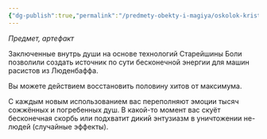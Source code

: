 ```yaml
---
{"dg-publish":true,"permalink":"/predmety-obekty-i-magiya/oskolok-kristalla-zhemchuzhiny-iz-alternativnogo-budushhego/","dgPassFrontmatter":true}
---
```



*Предмет, артефакт*

Заключенные внутрь души на основе технологий Старейшины Боли позволили создать источник по сути бесконечной энергии для машин расистов из Люденбаффа.

Вы можете действием восстановить половину хитов от максимума.

С каждым новым использованием вас переполняют эмоции тысяч сожжённых и погребенных душ. В какой-то момент вас скуёт бесконечная скорбь или подхватит дикий энтузиазм в уничтожении не-людей (случайные эффекты).